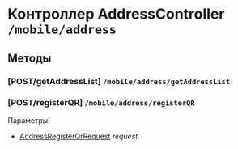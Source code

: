 # Контроллер AddressController `/mobile/address`

## Методы

### [POST/getAddressList]  `/mobile/address/getAddressList`

### [POST/registerQR]  `/mobile/address/registerQR`

Параметры: 

- [AddressRegisterQrRequest](../OBJECT.md#AddressRegisterQrRequest) *request*
